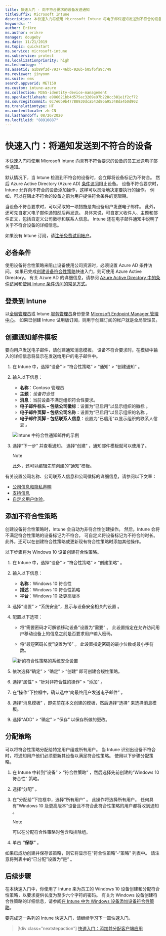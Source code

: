 ```yaml
---
title: 快速入门 - 向不符合要求的设备发送通知
titleSuffix: Microsoft Intune
description: 本快速入门将使用 Microsoft Intune 将电子邮件通知发送到不符合的设备。
keywords: ''
author: Erikre
ms.author: erikre
manager: dougeby
ms.date: 11/21/2019
ms.topic: quickstart
ms.service: microsoft-intune
ms.subservice: protect
ms.localizationpriority: high
ms.technology: ''
ms.assetid: a1b89f2d-7937-46bb-926b-b05f6fa9c749
ms.reviewer: jinyoon
ms.suite: ems
search.appverid: MET150
ms.custom: intune-azure
ms.collection: M365-identity-device-management
ms.openlocfilehash: e986021bb4d575ec3269e97b228cc381e1f2cf72
ms.sourcegitcommit: 0c7e6b9b47788930dca543d86a95348da4b0d902
ms.translationtype: HT
ms.contentlocale: zh-CN
ms.lasthandoff: 08/26/2020
ms.locfileid: "88910887"
---
```

# <a name="quickstart-send-notifications-to-noncompliant-devices"></a>快速入门：将通知发送到不符合的设备

本快速入门将使用 Microsoft Intune 向具有不符合要求的设备的员工发送电子邮件通知。

默认情况下，当 Intune 检测到不符合的设备时，会立即将设备标记为不符合。 然后 Azure Active Directory (Azure AD) [条件访问](/azure/active-directory/active-directory-conditional-access-azure-portal)阻止设备。 设备不符合要求时，Intune 允许向不符合的设备添加操作，这样可以灵活地决定要执行的操作。 例如，可以在阻止不符合的设备之前为用户提供符合条件的宽限期。

当设备不符合要求时，可以采取的一项措施是向设备用户发送电子邮件。 此外，还可先自定义电子邮件通知然后再发送。 具体来说，可自定义收件人、主题和邮件正文，包括自定义公司徽标和联系人信息。 Intune 还在电子邮件通知中说明了关于不符合设备的详细信息。

如果没有 Intune 订阅，请[注册免费试用帐户](../fundamentals/free-trial-sign-up.md)。

## <a name="prerequisites"></a>必备条件

使用设备符合性策略来阻止设备使用公司资源时，必须设置 Azure AD 条件访问。 如果已完成[创建设备符合性策略](quickstart-set-password-length-android.md)快速入门，则可使用 Azure Active Directory。 有关 Azure AD 的详细信息，请参阅 [Azure Active Directory 中的条件访问](/azure/active-directory/active-directory-conditional-access-azure-portal)和[使用 Intune 条件访问的常见方式](../protect/conditional-access-intune-common-ways-use.md)。

## <a name="sign-in-to-intune"></a>登录到 Intune

以[全局管理员](../fundamentals/users-add.md#types-of-administrators)或 Intune [服务管理员](../fundamentals/users-add.md#types-of-administrators)身份登录 [Microsoft Endpoint Manager 管理中心](https://go.microsoft.com/fwlink/?linkid=2109431)。 如果已创建 Intune 试用版订阅，则用于创建订阅的帐户就是全局管理员。

## <a name="create-a-notification-message-template"></a>创建通知邮件模板

要向用户发送电子邮件，请创建通知消息模板。 设备不符合要求时，在模板中输入的详细信息将显示在发送给用户的电子邮件中。

1. 在 Intune 中，选择“设备”   > “符合性策略”   > “通知”   > “创建通知”  。
2. 输入以下信息：

   - **名称**：Contoso 管理员 
   - **主题**：*设备符合性*
   - **消息**：当前设备不满足组织符合性要求。 
   - **电子邮件标头 – 包括公司徽标**：设置为“已启用”以显示组织的徽标  。
   - **电子邮件页脚 – 包括公司名称**：设置为“已启用”以显示组织的名称  。
   - **电子邮件页脚 – 包括联系人信息**：设置为“已启用”以显示组织的联系人信息  。

   ![Intune 中符合性通知邮件的示例](./media/quickstart-send-notification/quickstart-send-notification-01.png)

3. 选择“下一步”  并查看通知。 选择“创建”  ，通知邮件模板就可以使用了。

   > [!NOTE]
   > 此外，还可以编辑先前创建的“通知”模板。

有关设置公司名称、公司联系人信息和公司徽标的详细信息，请参阅以下文章：

- [公司信息和隐私声明](../apps/company-portal-app.md#configuration)
- [支持信息](../apps/company-portal-app.md#support-information)
- [自定义用户体验](../apps/company-portal-app.md#customizing-the-user-experience)。

## <a name="add-a-noncompliance-policy"></a>添加不符合性策略

创建设备符合性策略时，Intune 会自动为非符合性创建操作。 然后，Intune 会将不满足符合性策略的设备标记为不符合。 可自定义将设备标记为不符合的时长。 此外，还可以在创建符合性策略或更新现有符合性策略时添加其他操作。

以下步骤将为 Windows 10 设备创建符合性策略。

1. 在 Intune 中，选择“设备”   > “符合性策略”   > “创建策略”  。

2. 输入以下信息：

   - **名称**：Windows 10 符合性 
   - **描述**：Windows 10 符合性策略 
   - **平台**：Windows 10 及更高版本

3. 选择“设置” > “系统安全”，显示与设备安全相关的设置   。

4. 配置以下选项：

   - 将“需要密码才可解锁移动设备”设置为“需要”   。 此设置指定在允许访问用户移动设备上的信息之前是否要求用户输入密码。

   - 将“最短密码长度”设置为“6”   。 此设置指定密码的最小位数或最小字符数。

   ![新的符合性策略的系统安全设置](./media/quickstart-send-notification/system-security-settings-01.png)

5. 依次选择“确定”   > “确定”   > “创建”  即可创建合规性策略。

6. 选择“属性” > “针对非符合性的操作” > “添加”    。

7. 在“操作”下拉框中，确认选中“向最终用户发送电子邮件”   。

8. 选择“消息模板”  ，即先前在本文创建的模板，然后选择“选择”  来选择消息模板。

9. 选择“ADD”   > “确定”   > “保存”  以保存所做的更改。

## <a name="assign-the-policy"></a>分配策略

可以将符合性策略分配给特定用户组或所有用户。 当 Intune 识别出设备不符合时，将通知用户他们必须更新其设备以满足符合性策略。 使用以下步骤分配策略。

1. 在 Intune 中转到“设备”   > “符合性策略”  ，然后选择先前创建的“Windows 10 符合性”  策略。

2. 选择“分配”  。

3. 在“分配给”下拉框中，选择“所有用户”   。 此操作将选择所有用户。 任何具有“Windows 10 及更高版本”设备且不符合此符合性策略的用户都将收到通知  。

    > [!NOTE]
    > 可以在分配符合性策略时包含和排除组。

4. 单击 **“保存”** 。

如果已成功创建并保存该策略，则它将显示在“符合性策略”-“策略”  列表中。 请注意将列表中的“已分配”设置为“是”   。

## <a name="next-steps"></a>后续步骤

在本快速入门中，你使用了 Intune 来为员工的 Windows 10 设备创建和分配符合性策略，以要求提供长度为至少六个字符的密码。 有关为 Windows 设备创建符合性策略的详细信息，请参阅[在 Intune 中为 Windows 设备添加设备符合性策略](compliance-policy-create-windows.md)。

要完成这一系列的 Intune 快速入门，请继续学习下一篇快速入门。

> [!div class="nextstepaction"]
> [快速入门：添加并分配客户端应用](../apps/quickstart-add-assign-app.md)